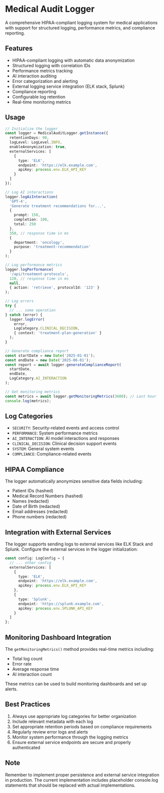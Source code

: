 # Medical Audit Logger

A comprehensive HIPAA-compliant logging system for medical applications with support for structured logging, performance metrics, and compliance reporting.

## Features

- HIPAA-compliant logging with automatic data anonymization
- Structured logging with correlation IDs
- Performance metrics tracking
- AI interaction auditing
- Error categorization and alerting
- External logging service integration (ELK stack, Splunk)
- Compliance reporting
- Configurable log retention
- Real-time monitoring metrics

## Usage

```typescript
// Initialize the logger
const logger = MedicalAuditLogger.getInstance({
  retentionDays: 90,
  logLevel: LogLevel.INFO,
  enableAnonymization: true,
  externalServices: [
    {
      type: 'ELK',
      endpoint: 'https://elk.example.com',
      apiKey: process.env.ELK_API_KEY
    }
  ]
});

// Log AI interactions
logger.logAiInteraction(
  'GPT-4',
  'Generate treatment recommendations for...',
  {
    prompt: 150,
    completion: 100,
    total: 250
  },
  350, // response time in ms
  {
    department: 'oncology',
    purpose: 'treatment-recommendation'
  }
);

// Log performance metrics
logger.logPerformance(
  '/api/treatment-protocols',
  120, // response time in ms
  null,
  { action: 'retrieve', protocolId: '123' }
);

// Log errors
try {
  // ... some operation
} catch (error) {
  logger.logError(
    error,
    LogCategory.CLINICAL_DECISION,
    { context: 'treatment-plan-generation' }
  );
}

// Generate compliance report
const startDate = new Date('2025-01-01');
const endDate = new Date('2025-06-01');
const report = await logger.generateComplianceReport(
  startDate,
  endDate,
  LogCategory.AI_INTERACTION
);

// Get monitoring metrics
const metrics = await logger.getMonitoringMetrics(3600); // Last hour
console.log(metrics);
```

## Log Categories

- `SECURITY`: Security-related events and access control
- `PERFORMANCE`: System performance metrics
- `AI_INTERACTION`: AI model interactions and responses
- `CLINICAL_DECISION`: Clinical decision support events
- `SYSTEM`: General system events
- `COMPLIANCE`: Compliance-related events

## HIPAA Compliance

The logger automatically anonymizes sensitive data fields including:
- Patient IDs (hashed)
- Medical Record Numbers (hashed)
- Names (redacted)
- Date of Birth (redacted)
- Email addresses (redacted)
- Phone numbers (redacted)

## Integration with External Services

The logger supports sending logs to external services like ELK Stack and Splunk. Configure the external services in the logger initialization:

```typescript
const config: LogConfig = {
  // ... other config
  externalServices: [
    {
      type: 'ELK',
      endpoint: 'https://elk.example.com',
      apiKey: process.env.ELK_API_KEY
    },
    {
      type: 'Splunk',
      endpoint: 'https://splunk.example.com',
      apiKey: process.env.SPLUNK_API_KEY
    }
  ]
};
```

## Monitoring Dashboard Integration

The `getMonitoringMetrics()` method provides real-time metrics including:
- Total log count
- Error rate
- Average response time
- AI interaction count

These metrics can be used to build monitoring dashboards and set up alerts.

## Best Practices

1. Always use appropriate log categories for better organization
2. Include relevant metadata with each log
3. Set appropriate retention periods based on compliance requirements
4. Regularly review error logs and alerts
5. Monitor system performance through the logging metrics
6. Ensure external service endpoints are secure and properly authenticated

## Note

Remember to implement proper persistence and external service integration in production. The current implementation includes placeholder console.log statements that should be replaced with actual implementations.
